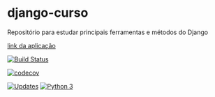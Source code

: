 # django-curso
Repositório para estudar principais ferramentas e métodos do Django

[link da aplicação](https://djangobazler.herokuapp.com/)

[![Build Status](https://travis-ci.com/eduardobazler/django-curso.svg?branch=main)](https://travis-ci.com/eduardobazler/django-curso)

[![codecov](https://codecov.io/gh/eduardobazler/django-curso/branch/main/graph/badge.svg?token=TNFFAUFXFV)](https://codecov.io/gh/eduardobazler/django-curso)

[![Updates](https://pyup.io/repos/github/eduardobazler/libpythonpro/shield.svg)](https://pyup.io/repos/github/eduardobazler/libpythonpro/)
[![Python 3](https://pyup.io/repos/github/eduardobazler/libpythonpro/python-3-shield.svg)](https://pyup.io/repos/github/eduardobazler/libpythonpro/)

